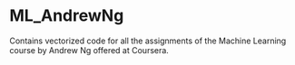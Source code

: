# ML_AndrewNg

Contains vectorized code for all the assignments of the Machine Learning course by Andrew Ng offered at Coursera.
